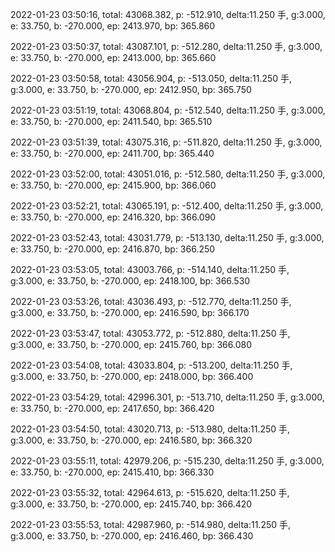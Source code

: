 2022-01-23 03:50:16, total: 43068.382, p: -512.910, delta:11.250 手, g:3.000, e: 33.750, b: -270.000, ep: 2413.970, bp: 365.860

2022-01-23 03:50:37, total: 43087.101, p: -512.280, delta:11.250 手, g:3.000, e: 33.750, b: -270.000, ep: 2413.000, bp: 365.660

2022-01-23 03:50:58, total: 43056.904, p: -513.050, delta:11.250 手, g:3.000, e: 33.750, b: -270.000, ep: 2412.950, bp: 365.750

2022-01-23 03:51:19, total: 43068.804, p: -512.540, delta:11.250 手, g:3.000, e: 33.750, b: -270.000, ep: 2411.540, bp: 365.510

2022-01-23 03:51:39, total: 43075.316, p: -511.820, delta:11.250 手, g:3.000, e: 33.750, b: -270.000, ep: 2411.700, bp: 365.440

2022-01-23 03:52:00, total: 43051.016, p: -512.580, delta:11.250 手, g:3.000, e: 33.750, b: -270.000, ep: 2415.900, bp: 366.060

2022-01-23 03:52:21, total: 43065.191, p: -512.400, delta:11.250 手, g:3.000, e: 33.750, b: -270.000, ep: 2416.320, bp: 366.090

2022-01-23 03:52:43, total: 43031.779, p: -513.130, delta:11.250 手, g:3.000, e: 33.750, b: -270.000, ep: 2416.870, bp: 366.250

2022-01-23 03:53:05, total: 43003.766, p: -514.140, delta:11.250 手, g:3.000, e: 33.750, b: -270.000, ep: 2418.100, bp: 366.530

2022-01-23 03:53:26, total: 43036.493, p: -512.770, delta:11.250 手, g:3.000, e: 33.750, b: -270.000, ep: 2416.590, bp: 366.170

2022-01-23 03:53:47, total: 43053.772, p: -512.880, delta:11.250 手, g:3.000, e: 33.750, b: -270.000, ep: 2415.760, bp: 366.080

2022-01-23 03:54:08, total: 43033.804, p: -513.200, delta:11.250 手, g:3.000, e: 33.750, b: -270.000, ep: 2418.000, bp: 366.400

2022-01-23 03:54:29, total: 42996.301, p: -513.710, delta:11.250 手, g:3.000, e: 33.750, b: -270.000, ep: 2417.650, bp: 366.420

2022-01-23 03:54:50, total: 43020.713, p: -513.980, delta:11.250 手, g:3.000, e: 33.750, b: -270.000, ep: 2416.580, bp: 366.320

2022-01-23 03:55:11, total: 42979.206, p: -515.230, delta:11.250 手, g:3.000, e: 33.750, b: -270.000, ep: 2415.410, bp: 366.330

2022-01-23 03:55:32, total: 42964.613, p: -515.620, delta:11.250 手, g:3.000, e: 33.750, b: -270.000, ep: 2415.740, bp: 366.420

2022-01-23 03:55:53, total: 42987.960, p: -514.980, delta:11.250 手, g:3.000, e: 33.750, b: -270.000, ep: 2416.460, bp: 366.430